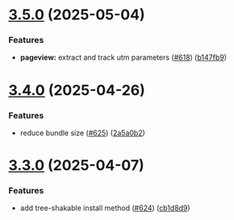 # [3.5.0](https://github.com/MatteoGabriele/vue-gtag/compare/v3.4.0...v3.5.0) (2025-05-04)


### Features

* **pageview:** extract and track utm parameters ([#618](https://github.com/MatteoGabriele/vue-gtag/issues/618)) ([b147fb9](https://github.com/MatteoGabriele/vue-gtag/commit/b147fb945ea476604f183326961c1f1819dfed86))

# [3.4.0](https://github.com/MatteoGabriele/vue-gtag/compare/v3.3.0...v3.4.0) (2025-04-26)


### Features

* reduce bundle size  ([#625](https://github.com/MatteoGabriele/vue-gtag/issues/625)) ([2a5a0b2](https://github.com/MatteoGabriele/vue-gtag/commit/2a5a0b26309ba0c98738e6f3330296d8eed6366f))

# [3.3.0](https://github.com/MatteoGabriele/vue-gtag/compare/v3.2.0...v3.3.0) (2025-04-07)


### Features

* add tree-shakable install method ([#624](https://github.com/MatteoGabriele/vue-gtag/issues/624)) ([cb1d8d9](https://github.com/MatteoGabriele/vue-gtag/commit/cb1d8d9c1a8a616915871819b433bd6734702404))
